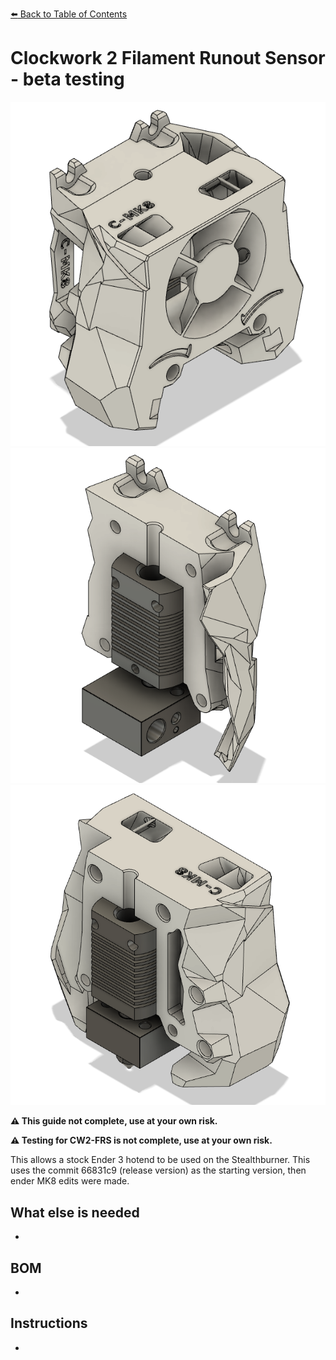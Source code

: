 [:arrow_left: Back to Table of Contents](/README.md)

# Clockwork 2 Filament Runout Sensor - beta testing
![](/CW2-SB-MK8/images/sb-mk8-whole-cw2.PNG)
![](/CW2-SB-MK8/images/sb-mk8-rear-cw2.PNG)
![](/CW2-SB-MK8/images/sb-mk8-front.PNG)

**:warning: This guide not complete, use at your own risk.**

**:warning: Testing for CW2-FRS is not complete, use at your own risk.**

This allows a stock Ender 3 hotend to be used on the Stealthburner. This uses the commit 66831c9 (release version) as the starting version, then ender MK8 edits were made.

## What else is needed
- 

## BOM
- 

## Instructions
- 